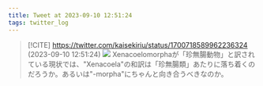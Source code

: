 ```yaml
---
title: Tweet at 2023-09-10 12:51:24
tags: twitter_log
---
```


> [!CITE] https://twitter.com/kaisekiriu/status/1700718589962236324 (2023-09-10 12:51:24)
> ![](https://twitter.com/kaisekiriu/status/1700718589962236324)
> Xenacoelomorphaが「珍無腸動物」と訳されている現状では、"Xenacoela"の和訳は「珍無腸類」あたりに落ち着くのだろうか。あるいは"-morpha"にちゃんと向き合うべきなのか。
